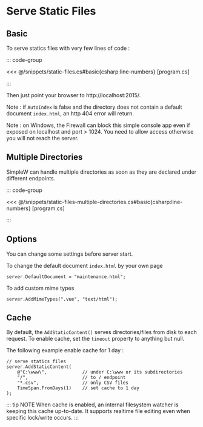 # Serve Static Files

## Basic

To serve statics files with very few lines of code :

::: code-group

<<< @/snippets/static-files.cs#basic{csharp:line-numbers} [program.cs]

:::

Then just point your browser to http://localhost:2015/.

Note : if `AutoIndex` is false and the directory does not contain a default document `index.html`, an http 404 error will return.

Note : on Windows, the Firewall can block this simple console app even if exposed on localhost and port > 1024. You need to allow access otherwise you will not reach the server.


## Multiple Directories

SimpleW can handle multiple directories as soon as they are declared under different endpoints.

::: code-group

<<< @/snippets/static-files-multiple-directories.cs#basic{csharp:line-numbers} [program.cs]

:::


## Options

You can change some settings before server start.

To change the default document `index.html` by your own page
```csharp:line-numbers
server.DefaultDocument = "maintenance.html";
```

To add custom mime types

```csharp:line-numbers
server.AddMimeTypes(".vue", "text/html");
```


## Cache

By default, the `AddStaticContent()` serves directories/files from disk to each request.
To enable cache, set the `timeout` property to anything but null.<br />

The following example enable cache for 1 day :

```csharp:line-numbers
// serve statics files
server.AddStaticContent(
    @"C:\www\",             // under C:\www or its subdirectories
    "/",                    // to / endpoint
    "*.csv",                // only CSV files
    TimeSpan.FromDays(1)    // set cache to 1 day
);
```

::: tip NOTE
When cache is enabled, an internal filesystem watcher is keeping this cache up-to-date.
It supports realtime file editing even when specific lock/write occurs.
:::
